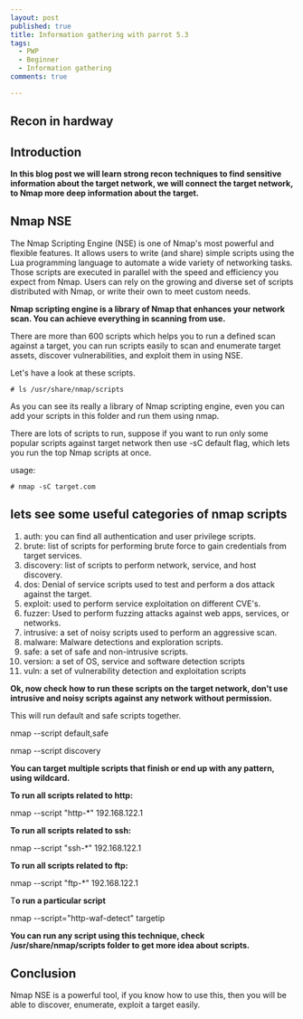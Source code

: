 ```yaml
---
layout: post
published: true
title: Information gathering with parrot 5.3
tags:
  - PWP
  - Beginner
  - Information gathering
comments: true

---
```

## Recon in hardway

## Introduction

**In this blog post we will learn strong recon techniques to find sensitive information about the target network, we will connect the target network, to Nmap more deep information about the target.**

## Nmap NSE

The Nmap Scripting Engine (NSE) is one of Nmap's most powerful and flexible features. It allows users to write (and share) simple scripts using the Lua programming language to automate a wide variety of networking tasks. Those scripts are executed in parallel with the speed and efficiency you expect from Nmap. Users can rely on the growing and diverse set of scripts distributed with Nmap, or write their own to meet custom needs.

**Nmap scripting engine is a library of Nmap that enhances your network scan. You can achieve everything in scanning from use.**

There are more than 600 scripts which helps you to run a defined scan against a target, you can run scripts easily to scan and enumerate 
target assets, discover vulnerabilities, and exploit them in using NSE.

Let's have a look at these scripts.

~~~
# ls /usr/share/nmap/scripts
~~~
As you can see its really a library of Nmap scripting engine, even you can add your scripts in this folder and run them using 
nmap.

There are lots of scripts to run, suppose if you want to run only some popular scripts against target network then use -sC default flag, which lets you run the top Nmap scripts at once.

usage:
~~~
# nmap -sC target.com
~~~
## lets see some useful categories of nmap scripts

1. auth: you can find all authentication and user privilege scripts.
2. brute: list of scripts for performing brute force to gain credentials from target services.
3. discovery: list of scripts to perform network, service, and host discovery.
4. dos: Denial of service scripts used to test and perform a dos attack against the target.
5. exploit: used to perform service exploitation on different CVE's.
6. fuzzer: Used to perform fuzzing attacks against web apps, services, or networks.
7. intrusive: a set of noisy scripts used to perform an aggressive scan.
8. malware: Malware detections and exploration scripts.
9. safe: a set of safe and non-intrusive scripts.
10. version: a set of OS, service and software detection scripts
11. vuln: a set of vulnerability detection and exploitation scripts

**Ok, now check how to run these scripts on the target network, don't use intrusive and noisy scripts against any network without permission.**

This will run default and safe scripts together.

 nmap --script default,safe <targetIP>

 nmap  --script discovery <targetIP>

**You can target multiple scripts that finish or end up with any pattern, using wildcard.**

**To run all scripts related to http:**
  
 nmap --script "http-\*" 192.168.122.1

**To run all scripts related to ssh:**
 
 nmap --script "ssh-\*" 192.168.122.1

**To run all scripts related to ftp:**
  
 nmap --script "ftp-\*" 192.168.122.1

T**o run a particular script**

 nmap --script="http-waf-detect" targetip


**You can run any script using this technique, check /usr/share/nmap/scripts folder  to get more idea about scripts.**


## Conclusion
Nmap NSE is a powerful tool, if you know how to use this, then you will be able to discover, enumerate, exploit a target easily.
